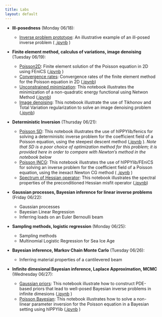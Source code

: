```yaml
---
title: Labs
layout: default
---
```


- **Ill-posedness** (Monday 06/18):
  - [Inverse problem prototype](notebooks/inverseProblemPrototype.html): An illustrative example of an ill-posed inverse problem ( [.ipynb](https://github.com/g2s3-2018/labs/blob/master/Labs/Lab1_Monday/inverseProblemPrototype.ipynb) )

- **Finite element method, calculus of variations, image denoising** (Tuesday 06/19):
  - [Poisson2D](notebooks/Poisson2D.html): Finite element solution of the Poisson equation in 2D using FEniCS ([.ipynb](https://github.com/g2s3-2018/labs/blob/master/Labs/Lab2_Tuesday/Poisson2D.ipynb) )
  - [Convergence rates](notebooks/ConvergeRates2D.html): Convergence rates of the finite element method for the Poisson equation in 2D ([.ipynb](https://github.com/g2s3-2018/labs/blob/master/Labs/Lab2_Tuesday/ConvergenceRates2D.ipynb))
  - [Unconstrained minimization](notebooks/UnconstrainedMinimization.html): This notebook illustrates the minimization of a non-quadratic energy functional using Netwon Method ([.ipynb](https://github.com/g2s3-2018/labs/blob/master/Labs/Lab3_Wednesday/UnconstrainedMinimization.ipynb))
  - [Image denoising](notebooks/ImageDenoising.html): This notebook illustrate the use of Tikhonov and Total Variation regularization to solve an image denoising problem ([.ipynb](https://github.com/g2s3-2018/labs/blob/master/Labs/Lab2_Tuesday/ImageDenoising/ImageDenoising.ipynb))
  
- **Deterministic Inversion** (Thursday 06/21):
  - [Poisson SD](notebooks/Poisson_SD.html): This notebook illustrates the use of hIPPYlib/fenics for solving a determinisitc inverse problem for the coefficient field of a Poisson equation, using the steepest descent method
  ([.ipynb](https://github.com/g2s3-2018/labs/blob/master/Labs/Lab4_Thursday/Poisson_SD.ipynb) ). *Note that SD is a poor choice of optimization method for this problem; it is provided here in order to compare with Newton’s method in the notebook below*
  - [Poisson INCG](notebooks/Poisson_INCG.html): This notebook illustrates the use of hIPPYlib/FEniCS for solving an inverse problem for the coefficient field of a Poisson equation, using the inexact Newton CG method ( [.ipynb](https://github.com/g2s3-2018/labs/blob/master/Labs/Lab4_Thursday/Poisson_INCG.ipynb) )
  - [Spectrum of Hessian operator](notebooks/HessianSpectrum.html): This notebook illustrates the spectral properties of the preconditioned Hessian misfit operator ([.ipynb](https://github.com/g2s3-2018/labs/blob/master/Labs/Lab4_Thursday/HessianSpectrum.ipynb))
   
- **Gaussian processes, Bayesian inference for linear inverse problems** (Friday 06/22):
  - Gaussian processes
  - Bayesian Linear Regression
  - Inferring loads on an Euler Bernoulli beam
  
- **Sampling methods, logistic regression** (Monday 06/25):
  - Sampling methods
  - Multinomial Logistic Regression for Sea Ice Age
  
- **Bayesian inference, Markov Chain Monte Carlo** (Tuesday 06/26):
  - Inferring material properties of a cantilevered beam
  
- **Infinite dimesional Bayesian inference, Laplace Approximation, MCMC** (Wednesday 06/27):
  - [Gaussian priors](notebooks/Gaussian_priors.html): This notebook illustrate how to construct PDE-based priors that lead to well-posed Bayesian inverse problems in infinite dimesions ([.ipynb](https://github.com/g2s3-2018/labs/blob/master/Labs/Lab8_Wednesday/Gaussian_priors.ipynb) )
  - [Poisson Bayesian](notebooks/SubsurfaceBayesian.html): This notebook illustrates how to solve a non-linear parameter inversion for the Poisson equation in a Bayesian setting using hIPPYlib ([.ipynb](https://github.com/g2s3-2018/labs/blob/master/Labs/Lab8_Wednesday/SubsurfaceBayesian.ipynb) )


 
